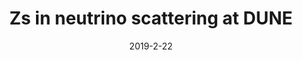 ---
title: 'Zs in neutrino scattering at DUNE'
pub_number: 21
authors:  Peter Ballett,  Matheus Hostert,  Silvia Pascoli,  Yuber F. Perez-Gonzalez,  Zahra Tabrizi,  Renata Zukanovich Funchal
collection: publication
permalink: /publication/2019-2-22-ZsinneutrinoscatteringatDUNE
date: 2019-2-22
venue: Phys.Rev.D 
paperurl: 'https://arxiv.org/abs/1902.08579'
citation_notitle: 'Peter Ballett, Matheus Hostert, Silvia Pascoli, Yuber F. Perez-Gonzalez, Zahra Tabrizi, Renata Zukanovich Funchal, Phys.Rev.D 100 (2019) 5 055012'
citation: 'Zs in neutrino scattering at DUNE, Peter Ballett, Matheus Hostert, Silvia Pascoli, Yuber F. Perez-Gonzalez, Zahra Tabrizi, Renata Zukanovich Funchal, Phys.Rev.D 100 (2019) 5 055012'
eprint: '1902.08579'

---